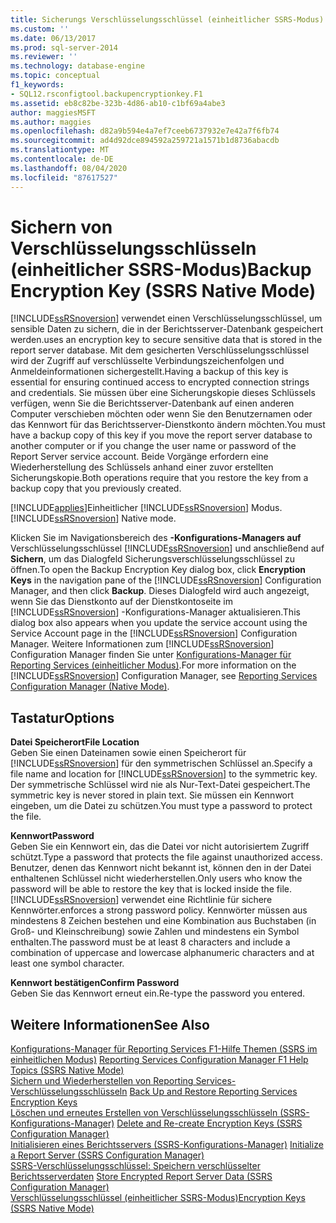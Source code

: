 ```yaml
---
title: Sicherungs Verschlüsselungsschlüssel (einheitlicher SSRS-Modus) | Microsoft-Dokumentation
ms.custom: ''
ms.date: 06/13/2017
ms.prod: sql-server-2014
ms.reviewer: ''
ms.technology: database-engine
ms.topic: conceptual
f1_keywords:
- SQL12.rsconfigtool.backupencryptionkey.F1
ms.assetid: eb8c82be-323b-4d86-ab10-c1bf69a4abe3
author: maggiesMSFT
ms.author: maggies
ms.openlocfilehash: d82a9b594e4a7ef7ceeb6737932e7e42a7f6fb74
ms.sourcegitcommit: ad4d92dce894592a259721a1571b1d8736abacdb
ms.translationtype: MT
ms.contentlocale: de-DE
ms.lasthandoff: 08/04/2020
ms.locfileid: "87617527"
---
```

# <a name="backup-encryption-key-ssrs-native-mode"></a><span data-ttu-id="85467-102">Sichern von Verschlüsselungsschlüsseln (einheitlicher SSRS-Modus)</span><span class="sxs-lookup"><span data-stu-id="85467-102">Backup Encryption Key (SSRS Native Mode)</span></span>
  [!INCLUDE[ssRSnoversion](../../includes/ssrsnoversion-md.md)] <span data-ttu-id="85467-103">verwendet einen Verschlüsselungsschlüssel, um sensible Daten zu sichern, die in der Berichtsserver-Datenbank gespeichert werden.</span><span class="sxs-lookup"><span data-stu-id="85467-103">uses an encryption key to secure sensitive data that is stored in the report server database.</span></span> <span data-ttu-id="85467-104">Mit dem gesicherten Verschlüsselungsschlüssel wird der Zugriff auf verschlüsselte Verbindungszeichenfolgen und Anmeldeinformationen sichergestellt.</span><span class="sxs-lookup"><span data-stu-id="85467-104">Having a backup of this key is essential for ensuring continued access to encrypted connection strings and credentials.</span></span> <span data-ttu-id="85467-105">Sie müssen über eine Sicherungskopie dieses Schlüssels verfügen, wenn Sie die Berichtsserver-Datenbank auf einen anderen Computer verschieben möchten oder wenn Sie den Benutzernamen oder das Kennwort für das Berichtsserver-Dienstkonto ändern möchten.</span><span class="sxs-lookup"><span data-stu-id="85467-105">You must have a backup copy of this key if you move the report server database to another computer or if you change the user name or password of the Report Server service account.</span></span> <span data-ttu-id="85467-106">Beide Vorgänge erfordern eine Wiederherstellung des Schlüssels anhand einer zuvor erstellten Sicherungskopie.</span><span class="sxs-lookup"><span data-stu-id="85467-106">Both operations require that you restore the key from a backup copy that you previously created.</span></span>  
  
 [!INCLUDE[applies](../../includes/applies-md.md)]<span data-ttu-id="85467-107">Einheitlicher [!INCLUDE[ssRSnoversion](../../includes/ssrsnoversion-md.md)] Modus.</span><span class="sxs-lookup"><span data-stu-id="85467-107">[!INCLUDE[ssRSnoversion](../../includes/ssrsnoversion-md.md)] Native mode.</span></span>  
  
 <span data-ttu-id="85467-108">Klicken Sie im Navigationsbereich des **-Konfigurations-Managers auf** Verschlüsselungsschlüssel [!INCLUDE[ssRSnoversion](../../includes/ssrsnoversion-md.md)] und anschließend auf **Sichern**, um das Dialogfeld Sicherungsverschlüsselungsschlüssel zu öffnen.</span><span class="sxs-lookup"><span data-stu-id="85467-108">To open the Backup Encryption Key dialog box, click **Encryption Keys** in the navigation pane of the [!INCLUDE[ssRSnoversion](../../includes/ssrsnoversion-md.md)] Configuration Manager, and then click **Backup**.</span></span> <span data-ttu-id="85467-109">Dieses Dialogfeld wird auch angezeigt, wenn Sie das Dienstkonto auf der Dienstkontoseite im [!INCLUDE[ssRSnoversion](../../includes/ssrsnoversion-md.md)] -Konfigurations-Manager aktualisieren.</span><span class="sxs-lookup"><span data-stu-id="85467-109">This dialog box also appears when you update the service account using the Service Account page in the [!INCLUDE[ssRSnoversion](../../includes/ssrsnoversion-md.md)] Configuration Manager.</span></span> <span data-ttu-id="85467-110">Weitere Informationen zum [!INCLUDE[ssRSnoversion](../../includes/ssrsnoversion-md.md)] Configuration Manager finden Sie unter [Konfigurations-Manager für Reporting Services &#40;einheitlicher Modus&#41;](../../../2014/sql-server/install/reporting-services-configuration-manager-native-mode.md).</span><span class="sxs-lookup"><span data-stu-id="85467-110">For more information on the [!INCLUDE[ssRSnoversion](../../includes/ssrsnoversion-md.md)] Configuration Manager, see [Reporting Services Configuration Manager &#40;Native Mode&#41;](../../../2014/sql-server/install/reporting-services-configuration-manager-native-mode.md).</span></span>  
  
## <a name="options"></a><span data-ttu-id="85467-111">Tastatur</span><span class="sxs-lookup"><span data-stu-id="85467-111">Options</span></span>  
 <span data-ttu-id="85467-112">**Datei Speicherort**</span><span class="sxs-lookup"><span data-stu-id="85467-112">**File Location**</span></span>  
 <span data-ttu-id="85467-113">Geben Sie einen Dateinamen sowie einen Speicherort für [!INCLUDE[ssRSnoversion](../../includes/ssrsnoversion-md.md)] für den symmetrischen Schlüssel an.</span><span class="sxs-lookup"><span data-stu-id="85467-113">Specify a file name and location for [!INCLUDE[ssRSnoversion](../../includes/ssrsnoversion-md.md)] to the symmetric key.</span></span> <span data-ttu-id="85467-114">Der symmetrische Schlüssel wird nie als Nur-Text-Datei gespeichert.</span><span class="sxs-lookup"><span data-stu-id="85467-114">The symmetric key is never stored in plain text.</span></span> <span data-ttu-id="85467-115">Sie müssen ein Kennwort eingeben, um die Datei zu schützen.</span><span class="sxs-lookup"><span data-stu-id="85467-115">You must type a password to protect the file.</span></span>  
  
 <span data-ttu-id="85467-116">**Kennwort**</span><span class="sxs-lookup"><span data-stu-id="85467-116">**Password**</span></span>  
 <span data-ttu-id="85467-117">Geben Sie ein Kennwort ein, das die Datei vor nicht autorisiertem Zugriff schützt.</span><span class="sxs-lookup"><span data-stu-id="85467-117">Type a password that protects the file against unauthorized access.</span></span> <span data-ttu-id="85467-118">Benutzer, denen das Kennwort nicht bekannt ist, können den in der Datei enthaltenen Schlüssel nicht wiederherstellen.</span><span class="sxs-lookup"><span data-stu-id="85467-118">Only users who know the password will be able to restore the key that is locked inside the file.</span></span> [!INCLUDE[ssRSnoversion](../../includes/ssrsnoversion-md.md)] <span data-ttu-id="85467-119">verwendet eine Richtlinie für sichere Kennwörter.</span><span class="sxs-lookup"><span data-stu-id="85467-119">enforces a strong password policy.</span></span> <span data-ttu-id="85467-120">Kennwörter müssen aus mindestens 8 Zeichen bestehen und eine Kombination aus Buchstaben (in Groß- und Kleinschreibung) sowie Zahlen und mindestens ein Symbol enthalten.</span><span class="sxs-lookup"><span data-stu-id="85467-120">The password must be at least 8 characters and include a combination of uppercase and lowercase alphanumeric characters and at least one symbol character.</span></span>  
  
 <span data-ttu-id="85467-121">**Kennwort bestätigen**</span><span class="sxs-lookup"><span data-stu-id="85467-121">**Confirm Password**</span></span>  
 <span data-ttu-id="85467-122">Geben Sie das Kennwort erneut ein.</span><span class="sxs-lookup"><span data-stu-id="85467-122">Re-type the password you entered.</span></span>  
  
## <a name="see-also"></a><span data-ttu-id="85467-123">Weitere Informationen</span><span class="sxs-lookup"><span data-stu-id="85467-123">See Also</span></span>  
 <span data-ttu-id="85467-124">[Konfigurations-Manager für Reporting Services F1-Hilfe Themen &#40;SSRS im einheitlichen Modus&#41;](../../../2014/sql-server/install/reporting-services-configuration-manager-f1-help-topics-ssrs-native-mode.md) </span><span class="sxs-lookup"><span data-stu-id="85467-124">[Reporting Services Configuration Manager F1 Help Topics &#40;SSRS Native Mode&#41;](../../../2014/sql-server/install/reporting-services-configuration-manager-f1-help-topics-ssrs-native-mode.md) </span></span>  
 <span data-ttu-id="85467-125">[Sichern und Wiederherstellen von Reporting Services-Verschlüsselungsschlüsseln](../../reporting-services/install-windows/ssrs-encryption-keys-back-up-and-restore-encryption-keys.md) </span><span class="sxs-lookup"><span data-stu-id="85467-125">[Back Up and Restore Reporting Services Encryption Keys](../../reporting-services/install-windows/ssrs-encryption-keys-back-up-and-restore-encryption-keys.md) </span></span>  
 <span data-ttu-id="85467-126">[Löschen und erneutes Erstellen von Verschlüsselungsschlüsseln &#40;SSRS-Konfigurations-Manager&#41;](../../reporting-services/install-windows/ssrs-encryption-keys-delete-and-re-create-encryption-keys.md) </span><span class="sxs-lookup"><span data-stu-id="85467-126">[Delete and Re-create Encryption Keys  &#40;SSRS Configuration Manager&#41;](../../reporting-services/install-windows/ssrs-encryption-keys-delete-and-re-create-encryption-keys.md) </span></span>  
 <span data-ttu-id="85467-127">[Initialisieren eines Berichtsservers (SSRS-Konfigurations-Manager)](../../reporting-services/install-windows/ssrs-encryption-keys-initialize-a-report-server.md) </span><span class="sxs-lookup"><span data-stu-id="85467-127">[Initialize a Report Server &#40;SSRS Configuration Manager&#41;](../../reporting-services/install-windows/ssrs-encryption-keys-initialize-a-report-server.md) </span></span>  
 <span data-ttu-id="85467-128">[SSRS-Verschlüsselungsschlüssel: Speichern verschlüsselter Berichtsserverdaten](../../reporting-services/install-windows/ssrs-encryption-keys-store-encrypted-report-server-data.md) </span><span class="sxs-lookup"><span data-stu-id="85467-128">[Store Encrypted Report Server Data &#40;SSRS Configuration Manager&#41;](../../reporting-services/install-windows/ssrs-encryption-keys-store-encrypted-report-server-data.md) </span></span>  
 [<span data-ttu-id="85467-129">Verschlüsselungsschlüssel &#40;einheitlicher SSRS-Modus&#41;</span><span class="sxs-lookup"><span data-stu-id="85467-129">Encryption Keys &#40;SSRS Native Mode&#41;</span></span>](../../../2014/sql-server/install/encryption-keys-ssrs-native-mode.md)  
  
  
